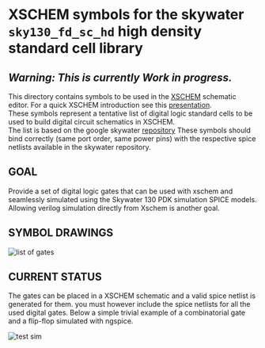 # XSCHEM symbols for the skywater `sky130_fd_sc_hd` high density standard cell library

## *Warning: This is currently Work in progress.*

This directory contains symbols to be used in the [XSCHEM](https://github.com/StefanSchippers/xschem)
schematic editor. For a quick XSCHEM introduction see this
[presentation](https://xschem.sourceforge.io/stefan/xschem_man/tutorial_xschem_slides.html).  
These symbols represent a tentative list of digital logic standard cells to be used to build 
digital circuit schematics in XSCHEM.  
The list is based on the google skywater
[repository](https://foss-eda-tools.googlesource.com/skywater-pdk/libs)
These symbols should bind correctly (same port order, same power pins) with the respective spice netlists
available in the skywater repository.

## GOAL
Provide a set of digital logic gates that can be used with xschem and seamlessly simulated using the 
Skywater 130 PDK simulation SPICE models. Allowing verilog simulation directly from Xschem is another 
goal.

## SYMBOL DRAWINGS
![list of gates](https://github.com/StefanSchippers/xschem_sky130/blob/main/sky130_stdcells/doc/gates.svg)

## CURRENT STATUS

The gates can be placed in a XSCHEM schematic and a valid spice netlist is generated for them. 
you must however include the spice netlists for all the used digital gates.
Below a simple trivial example of a combinatorial gate and a flip-flop simulated with ngspice.


![test sim](https://github.com/StefanSchippers/xschem_sky130/blob/main/sky130_stdcells/doc/test_sim.png)
